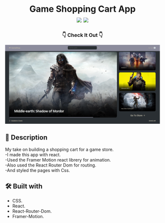 <div  align=center>
	<h1>Game Shopping Cart App
	<br>
		<img src="https://img.shields.io/static/v1?label=&message=REact&color=61DAFB&style=for-the-badge&logo=REact&logoColor=black&logoWidth=&labelColor=&link=">
		<img src="https://img.shields.io/static/v1?label=&message=CSS&color=1572B6&style=for-the-badge&logo=CSS3&logoColor=white&logoWidth=&labelColor=&link=">
		<br>
	</h1>
	<h3> 👇 Check It Out 👇 </h3>
</div>

[<img alt="screenShot of site" width="900px" src="./readme-imgs/site-screenshot.png" />](https://chafai-abdelkrim.github.io/shopping-cart/)

## 📝 Description
My take on building a shopping cart for a game store.<br>
-I made this app with react.<br>
-Used the Framer Motion react librery for animation.<br>
-Also used the React Router Dom for routing.<br>
-And styled the pages with Css.

## 🛠️ Built with
 * CSS.
 * React.
 * React-Router-Dom.
 * Framer-Motion.
